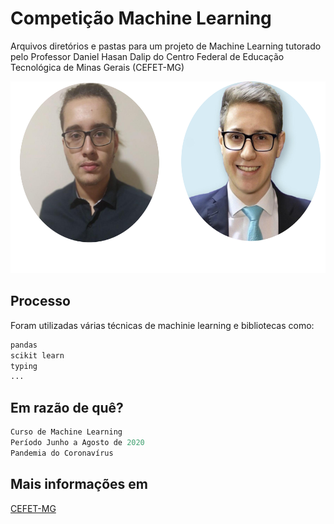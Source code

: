# Competição Machine Learning

Arquivos diretórios e pastas para um projeto de Machine Learning tutorado pelo Professor Daniel Hasan Dalip do Centro Federal de Educação Tecnológica de Minas Gerais (CEFET-MG)

<p align="center">
  <img width="600" height="307" src="/photo.png">
</p>

## Processo

Foram utilizadas várias técnicas de machinie learning e bibliotecas como:

```bash
pandas
scikit learn
typing
...
```

## Em razão de quê?

```python
Curso de Machine Learning 
Período Junho a Agosto de 2020
Pandemia do Coronavírus
```

## Mais informações em
[CEFET-MG](https://www.cefetmg.br)